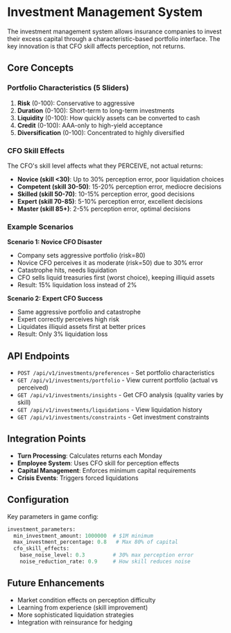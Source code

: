 # Investment Management System

The investment management system allows insurance companies to invest their excess capital through a characteristic-based portfolio interface. The key innovation is that CFO skill affects perception, not returns.

## Core Concepts

### Portfolio Characteristics (5 Sliders)

1. **Risk** (0-100): Conservative to aggressive
2. **Duration** (0-100): Short-term to long-term investments  
3. **Liquidity** (0-100): How quickly assets can be converted to cash
4. **Credit** (0-100): AAA-only to high-yield acceptance
5. **Diversification** (0-100): Concentrated to highly diversified

### CFO Skill Effects

The CFO's skill level affects what they PERCEIVE, not actual returns:
- **Novice (skill <30)**: Up to 30% perception error, poor liquidation choices
- **Competent (skill 30-50)**: 15-20% perception error, mediocre decisions
- **Skilled (skill 50-70)**: 10-15% perception error, good decisions
- **Expert (skill 70-85)**: 5-10% perception error, excellent decisions
- **Master (skill 85+)**: 2-5% perception error, optimal decisions

### Example Scenarios

**Scenario 1: Novice CFO Disaster**
- Company sets aggressive portfolio (risk=80)
- Novice CFO perceives it as moderate (risk=50) due to 30% error
- Catastrophe hits, needs liquidation
- CFO sells liquid treasuries first (worst choice), keeping illiquid assets
- Result: 15% liquidation loss instead of 2%

**Scenario 2: Expert CFO Success**
- Same aggressive portfolio and catastrophe
- Expert correctly perceives high risk
- Liquidates illiquid assets first at better prices
- Result: Only 3% liquidation loss

## API Endpoints

- `POST /api/v1/investments/preferences` - Set portfolio characteristics
- `GET /api/v1/investments/portfolio` - View current portfolio (actual vs perceived)
- `GET /api/v1/investments/insights` - Get CFO analysis (quality varies by skill)
- `GET /api/v1/investments/liquidations` - View liquidation history
- `GET /api/v1/investments/constraints` - Get investment constraints

## Integration Points

- **Turn Processing**: Calculates returns each Monday
- **Employee System**: Uses CFO skill for perception effects
- **Capital Management**: Enforces minimum capital requirements
- **Crisis Events**: Triggers forced liquidations

## Configuration

Key parameters in game config:
```python
investment_parameters:
  min_investment_amount: 1000000  # $1M minimum
  max_investment_percentage: 0.8   # Max 80% of capital
  cfo_skill_effects:
    base_noise_level: 0.3         # 30% max perception error
    noise_reduction_rate: 0.9     # How skill reduces noise
```

## Future Enhancements

- Market condition effects on perception difficulty
- Learning from experience (skill improvement)
- More sophisticated liquidation strategies
- Integration with reinsurance for hedging 